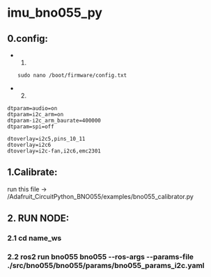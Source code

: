 # imu_bno055_py
## 0.config:
  - 1.
      ```
      sudo nano /boot/firmware/config.txt
      ```
  - 2. 
```
dtparam=audio=on
dtparam=i2c_arm=on
dtparam-i2c_arm_baurate=400000
dtparam=spi=off

dtoverlay=i2c5,pins_10_11
dtoverlay=i2c6
dtoverlay=i2c-fan,i2c6,emc2301
```


## 1.Calibrate: 
run this file -> /Adafruit_CircuitPython_BNO055/examples/bno055_calibrator.py
## 2. RUN NODE: 
  ### 2.1 cd name_ws
  ### 2.2 ros2 run bno055 bno055 --ros-args --params-file ./src/bno055/bno055/params/bno055_params_i2c.yaml

